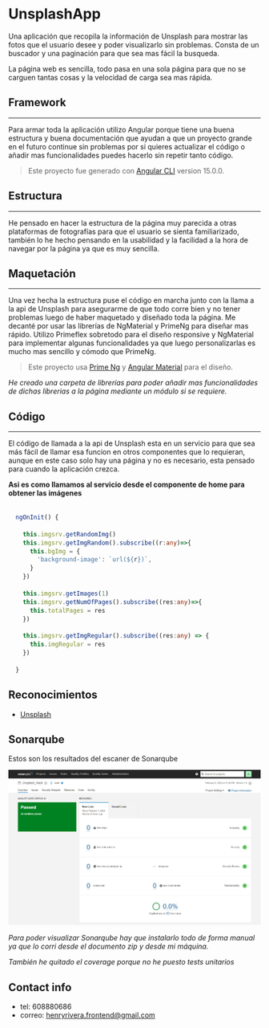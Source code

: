 # UnsplashApp

Una aplicación que recopila la información de Unsplash para mostrar las fotos que el usuario desee y poder visualizarlo sin problemas. Consta de un buscador y una paginación para que sea mas fácil la busqueda.

La página web es sencilla, todo pasa en una sola página para que no se carguen tantas cosas y la velocidad de carga sea mas rápida.


## Framework
---

Para armar toda la aplicación utilizo Angular porque tiene una buena estructura y buena documentación que ayudan a que un proyecto grande en el futuro continue sin problemas por si quieres actualizar el código o añadir mas funcionalidades puedes hacerlo sin repetir tanto código.

> Este proyecto fue generado con [Angular CLI](https://github.com/angular/angular-cli) version 15.0.0.

## Estructura
---

He pensado en hacer la estructura de la página muy parecida a otras plataformas de fotografías para que el usuario se sienta familiarizado, también lo he hecho pensando en la usabilidad y la facilidad a la hora de navegar por la página ya que es muy sencilla.


## Maquetación
---

Una vez hecha la estructura puse el código en marcha junto con la llama a la api de Unsplash para asegurarme de que todo corre bien y no tener problemas luego de haber maquetado y diseñado toda la página. Me decanté por usar las librerías de NgMaterial y PrimeNg para diseñar mas rápido. Utilizo Primeflex sobretodo para el diseño responsive y NgMaterial para implementar algunas funcionalidades ya que luego personalizarlas es mucho mas sencillo y cómodo que PrimeNg.


> Este proyecto usa [Prime Ng](https://primeng.org/) y [Angular Material](https://material.angular.io//) para el diseño.

*He creado una carpeta de librerías para poder añadir mas funcionalidades de dichas librerias a la página mediante un módulo si se requiere.*

## Código
---

El código de llamada a la api de Unsplash esta en un servicio para que sea más fácil de llamar esa funcion en otros componentes que lo requieran, aunque en este caso solo hay una página y no es necesario, esta pensado para cuando la aplicación crezca.

**Asi es como llamamos al servicio desde el componente de home para obtener las imágenes**

```typescript

  ngOnInit() {

    this.imgsrv.getRandomImg()
    this.imgsrv.getImgRandom().subscribe((r:any)=>{
      this.bgImg = {
        'background-image': `url(${r})`,
      }
    })
    
    this.imgsrv.getImages(1)
    this.imgsrv.getNumOfPages().subscribe((res:any)=>{
      this.totalPages = res      
    })
    
    this.imgsrv.getImgRegular().subscribe((res:any) => {
      this.imgRegular = res
    })    

  }

```


## Reconocimientos

* [Unsplash]('https://unsplash.com/developers)

## Sonarqube
Estos son los resultados del escaner de Sonarqube

![Sonar-scanner](./src/assets/sonar-scanner.png)

*Para poder visualizar Sonarqube hay que instalarlo todo de forma manual ya que lo corri desde el documento zip y desde mi máquina.*

*También he quitado el coverage porque no he puesto tests unitarios*

## Contact info

* tel: 608880686
* correo: henryrivera.frontend@gmail.com






